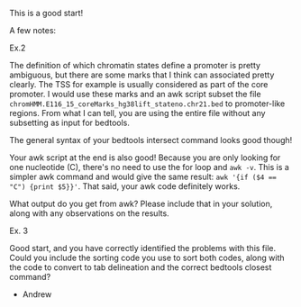 This is a good start! 

A few notes: 

Ex.2

The definition of which chromatin states define a promoter is pretty ambiguous, but there are some marks that I think can associated pretty clearly. The TSS for example is usually considered as part of the core promoter. I would use these marks and an awk script subset the file `chromHMM.E116_15_coreMarks_hg38lift_stateno.chr21.bed` to promoter-like regions. From what I can tell, you are using the entire file without any subsetting as input for bedtools.

The general syntax of your bedtools intersect command looks good though! 

Your awk script at the end is also good! Because you are only looking for one nucleotide (C), there's no need to use the for loop and `awk -v`. This is a simpler awk command and would give the same result: `awk '{if ($4 == "C") {print $5}}'`. That said, your awk code definitely works.

What output do you get from awk? Please include that in your solution, along with any observations on the results. 

Ex. 3

Good start, and you have correctly identified the problems with this file. Could you include the sorting code you use to sort both codes, along with the code to convert to tab delineation and the correct bedtools closest command? 

- Andrew 
